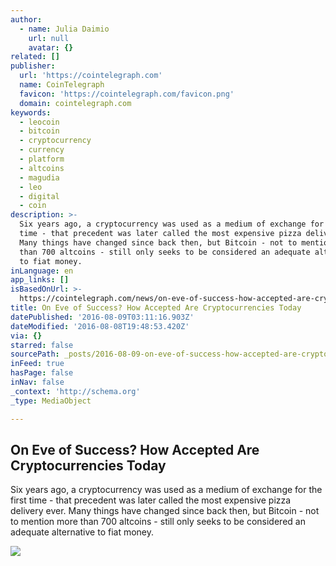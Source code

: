 ```yaml
---
author:
  - name: Julia Daimio
    url: null
    avatar: {}
related: []
publisher:
  url: 'https://cointelegraph.com'
  name: CoinTelegraph
  favicon: 'https://cointelegraph.com/favicon.png'
  domain: cointelegraph.com
keywords:
  - leocoin
  - bitcoin
  - cryptocurrency
  - currency
  - platform
  - altcoins
  - magudia
  - leo
  - digital
  - coin
description: >-
  Six years ago, a cryptocurrency was used as a medium of exchange for the first
  time - that precedent was later called the most expensive pizza delivery ever.
  Many things have changed since back then, but Bitcoin - not to mention more
  than 700 altcoins - still only seeks to be considered an adequate alternative
  to fiat money.
inLanguage: en
app_links: []
isBasedOnUrl: >-
  https://cointelegraph.com/news/on-eve-of-success-how-accepted-are-cryptocurrencies-today
title: On Eve of Success? How Accepted Are Cryptocurrencies Today
datePublished: '2016-08-09T03:11:16.903Z'
dateModified: '2016-08-08T19:48:53.420Z'
via: {}
starred: false
sourcePath: _posts/2016-08-09-on-eve-of-success-how-accepted-are-cryptocurrencies-today.md
inFeed: true
hasPage: false
inNav: false
_context: 'http://schema.org'
_type: MediaObject

---
```

<article style=""><h1>On Eve of Success? How Accepted Are Cryptocurrencies Today</h1><p>Six years ago, a cryptocurrency was used as a medium of exchange for the first time - that precedent was later called the most expensive pizza delivery ever. Many things have changed since back then, but Bitcoin - not to mention more than 700 altcoins - still only seeks to be considered an adequate alternative to fiat money.</p><img src="https://cointelegraph.com/images/725_Ly9jb2ludGVsZWdyYXBoLmNvbS9zdG9yYWdlL3VwbG9hZHMvdmlldy9hNzlkYzU0ZjdlMzVmMTEyODhkNjc1MmEzNzE5NTVhMy5qcGc=.jpg" /></article>